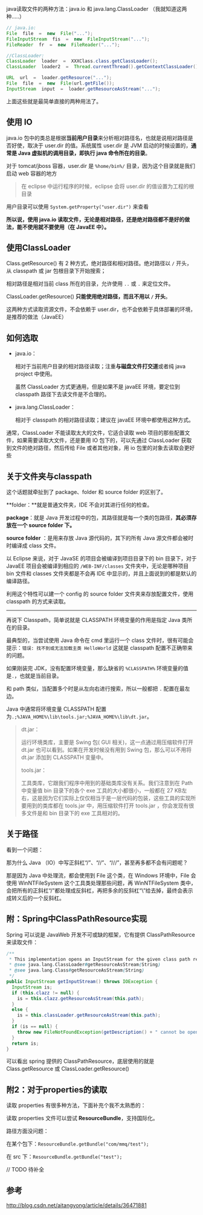 java读取文件的两种方法：java.io 和 java.lang.ClassLoader （我就知道这两种.....）

``` java
// java.io:  
File  file  =  new  File("...");  
FileInputStream  fis  =  new  FileInputStream("...");  
FileReader  fr  =  new  FileReader("...");  

//ClassLoader:  
ClassLoader  loader  =  XXXClass.class.getClassLoader();   
ClassLoader  loader2  =  Thread.currentThread().getContextClassLoader();  

URL  url  =  loader.getResource("...");  
File  file  =  new  File(url.getFile());  
InputStream  input  =  loader.getResourceAsStream("...");  
```

上面这些就是最简单直接的两种用法了。

## 使用 IO

java.io 包中的类总是根据**当前用户目录**来分析相对路径名，也就是说相对路径是否好使，取决于 user.dir 的值。系统属性  user.dir 是 JVM 启动的时候设置的，**通常是 Java 虚拟机的调用目录，即执行 java 命令所在的目录**。

对于 tomcat/jboss 容器，user.dir 是 `%home/bin%/` 目录，因为这个目录就是我们启动 web 容器的地方

> 在 eclipse 中运行程序的时候，eclipse 会将 user.dir 的值设置为工程的根目录

用户目录可以使用 `System.getProperty("user.dir")` 来查看

**所以说，使用 java.io 读取文件，无论是相对路径，还是绝对路径都不是好的做法，能不使用就不要使用（在 JavaEE 中）。**

## 使用ClassLoader

Class.getResource() 有 2 种方式，绝对路径和相对路径。绝对路径以 `/` 开头，从 classpath 或 jar 包根目录下开始搜索；

相对路径是相对当前 class 所在的目录，允许使用 `..` 或 `.` 来定位文件。

ClassLoader.getResource() **只能使用绝对路径，而且不用以 `/` 开头**。

这两种方式读取资源文件，不会依赖于 user.dir，也不会依赖于具体部署的环境，是推荐的做法（JavaEE）

## 如何选取

- java.io：

  相对于当前用户目录的相对路径读取；注重**与磁盘文件打交道**或者纯 java project 中使用。 

  虽然 ClassLoader 方式更通用，但是如果不是 javaEE 环境，要定位到 classpath 路径下去读文件是不合理的。 

- java.lang.ClassLoader：

  相对于 classpath 的相对路径读取；建议在 javaEE 环境中都使用这种方式。 

通常，ClassLoader  不能读取太大的文件，它适合读取 web 项目的那些配置文件，如果需要读取大文件，还是要用 IO 包下的，可以先通过 ClassLoader 获取到文件的绝对路径，然后传给 File 或者其他对象，用 io 包里的对象去读取会更好些

## 关于文件夹与classpath

这个话题就牵扯到了 package、folder 和 source folder 的区别了。

**folder：**就是普通文件夹，IDE 不会对其进行任何的检查。

**package**：就是 Java 开发过程中的包，其路径就是每一个类的包路径，**其必须存放在一个 source folder 下。**

**source folder** ：是用来存放 Java 源代码的，其下的所有 Java 源文件都会被时时编译成 class 文件。

以 Eclipse 来说，对于 JavaSE 的项目会被编译到项目目录下的 bin 目录下，对于 JavaEE 项目会被编译到相应的 `/WEB-INF/classes` 文件夹中，无论是哪种项目 bin 文件和 classes 文件夹都是不会再 IDE 中显示的，并且上面说到的都是默认的编译路径。

利用这个特性可以建一个 config 的 source folder 文件夹来存放配置文件，使用 classpath 的方式来读取。

---

再说下 Classpath，简单说就是 CLASSPATH 环境变量的作用是指定 Java 类所在的目录。

最典型的，当尝试使用 Java 命令在 cmd 里运行一个 class 文件时，很有可能会提示：`错误: 找不到或无法加载主类 HelloWorld` 这就是 classpath 配置不正确带来的问题。

如果刚装完 JDK，没有配置环境变量，那么缺省的 `%CLASSPATH%` 环境变量的值是`.`，也就是当前目录。

和 path 类似，当配置多个时是从左向右进行搜索，所以一般都把 `.` 配置在最左边。

Java 中通常将环境变量 CLASSPATH 配置为`.;%JAVA_HOME%\lib\tools.jar;%JAVA_HOME%\lib\dt.jar`。

> dt.jar：
>
> 运行环境类库，主要是 Swing 包( GUI 相关)，这一点通过用压缩软件打开 dt.jar 也可以看到。如果在开发时候没有用到 Swing 包，那么可以不用将 dt.jar 添加到 CLASSPATH 变量中。
>
> tools.jar：
>
> 工具类库，它跟我们程序中用到的基础类库没有关系。我们注意到在 Path 中变量值 bin 目录下的各个 exe 工具的大小都很小，一般都在 27 KB左右，这是因为它们实际上仅仅相当于是一层代码的包装，这些工具的实现所要用到的类库都在 tools.jar 中，用压缩软件打开 tools.jar ，你会发现有很多文件是和 bin 目录下的 exe 工具相对的。

## 关于路径

看到一个问题：

那为什么 Java （IO）中写正斜杠“/”、“//”、“///”，甚至再多都不会有问题呢？

那是因为 Java 中处理流，都会使用到 File 这个类，在 Windows 环境中，File 会使用 WinNTFileSystem 这个工具类处理那些问题，再 WinNTFileSystem 类中，会把所有的正斜杠“/”都处理成反斜杠，再把多余的反斜杠“\”给去掉，最终会表示成转义后的一个反斜杠。

## 附：Spring中ClassPathResource实现

Spring 可以说是 JavaWeb 开发不可或缺的框架，它有提供 ClassPathResource 来读取文件：

``` java
/** 
 * This implementation opens an InputStream for the given class path resource. 
 * @see java.lang.ClassLoader#getResourceAsStream(String) 
 * @see java.lang.Class#getResourceAsStream(String) 
 */  
public InputStream getInputStream() throws IOException {  
  InputStream is;  
  if (this.clazz != null) {  
    is = this.clazz.getResourceAsStream(this.path);  
  }  
  else {  
    is = this.classLoader.getResourceAsStream(this.path);  
  }  
  if (is == null) {  
    throw new FileNotFoundException(getDescription() + " cannot be opened because it does not exist");  
  }  
  return is;  
}  
```

可以看出 spring 提供的 ClassPathResource，底层使用的就是 Class.getResource 或 ClassLoader.getResource()

## 附2：对于properties的读取

读取 properties 有很多种方法，下面补充个我不太熟悉的：

读取 properties 文件可以尝试 **ResourceBundle**，支持国际化。

路径方面没问题：

在某个包下：`ResourceBundle.getBundle("com/mmq/test");`

在 src 下：`ResourceBundle.getBundle("test");`

// TODO 待补全

## 参考

http://blog.csdn.net/aitangyong/article/details/36471881